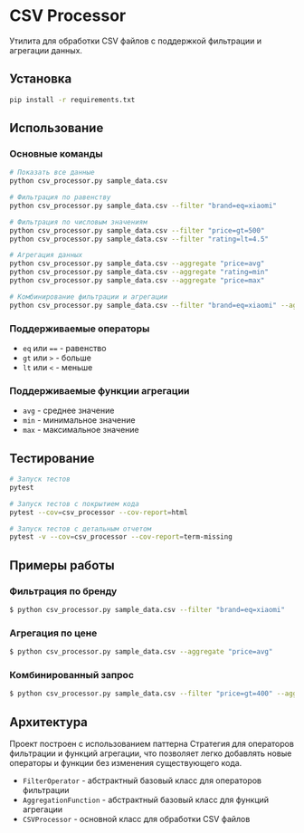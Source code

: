 # CSV Processor

Утилита для обработки CSV файлов с поддержкой фильтрации и агрегации данных.

## Установка

```bash
pip install -r requirements.txt
```

## Использование

### Основные команды

```bash
# Показать все данные
python csv_processor.py sample_data.csv

# Фильтрация по равенству
python csv_processor.py sample_data.csv --filter "brand=eq=xiaomi"

# Фильтрация по числовым значениям
python csv_processor.py sample_data.csv --filter "price=gt=500"
python csv_processor.py sample_data.csv --filter "rating=lt=4.5"

# Агрегация данных
python csv_processor.py sample_data.csv --aggregate "price=avg"
python csv_processor.py sample_data.csv --aggregate "rating=min"
python csv_processor.py sample_data.csv --aggregate "price=max"

# Комбинирование фильтрации и агрегации
python csv_processor.py sample_data.csv --filter "brand=eq=xiaomi" --aggregate "price=avg"
```

### Поддерживаемые операторы

- `eq` или `==` - равенство
- `gt` или `>` - больше
- `lt` или `<` - меньше

### Поддерживаемые функции агрегации

- `avg` - среднее значение
- `min` - минимальное значение
- `max` - максимальное значение

## Тестирование

```bash
# Запуск тестов
pytest

# Запуск тестов с покрытием кода
pytest --cov=csv_processor --cov-report=html

# Запуск тестов с детальным отчетом
pytest -v --cov=csv_processor --cov-report=term-missing
```

## Примеры работы

### Фильтрация по бренду
```bash
$ python csv_processor.py sample_data.csv --filter "brand=eq=xiaomi"
```

### Агрегация по цене
```bash
$ python csv_processor.py sample_data.csv --aggregate "price=avg"
```

### Комбинированный запрос
```bash
$ python csv_processor.py sample_data.csv --filter "price=gt=400" --aggregate "rating=avg"
```

## Архитектура

Проект построен с использованием паттерна Стратегия для операторов фильтрации и функций агрегации, что позволяет легко добавлять новые операторы и функции без изменения существующего кода.

- `FilterOperator` - абстрактный базовый класс для операторов фильтрации
- `AggregationFunction` - абстрактный базовый класс для функций агрегации
- `CSVProcessor` - основной класс для обработки CSV файлов